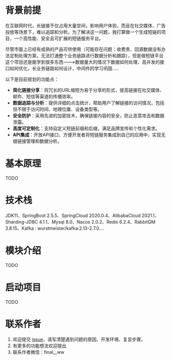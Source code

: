 # 背景前提

在互联网时代，长链接不仅占用大量空间，影响用户体验，而且在社交媒体、广告投放等场景下，难以追踪和分析。为了解决这一问题，我打算做一个生成短链的项目，一个高性能、安全且可扩展的短链服务平台。

尽管市面上已经有成熟的产品可供使用（可能存在问题：收费贵、回源数据没有办法定制处理方案，无法打通整个业务链路进行数据分析和跟踪），但是做短链平台这个项目还是能学到很多东西--->数据量大的情况下数据如何处理，高并发的接口如何优化，长业务链路如何设计，中间件的学习巩固.....

以下是目前规划的功能点：

- **简化链接分享**：将冗长的URL缩短为易于分享的形式，提高链接在社交媒体、邮件、短信等渠道的传播效率。
- **数据追踪与分析**：提供详细的点击统计，帮助用户了解链接的访问情况，包括但不限于访问时间、地理位置、设备类型等。
- **安全防护**：采用先进的加密技术，确保链接内容的安全，防止恶意攻击和数据泄露。
- **高度可定制化**：支持自定义短链前缀和后缀，满足品牌宣传和个性化需求。
- **API集成**：开放API接口，方便开发者将短链服务集成到自己的应用中，实现无缝链接管理和数据分析。

# 基本原理

TODO





# 技术栈

JDK11、SpringBoot 2.5.5、SpringCloud 2020.0.4、AlibabaCloud 2021.1、Sharding-JDBC 4.1.1、Mysql 8.0、Nacos 2.0.2、Redis 6.2.4、RabbitQM 3.8.15、Kafka : wurstmeister/kafka:2.13-2.7.0....



# 模块介绍

TODO





# 启动项目

TODO







# 联系作者

1. 欢迎提交 [issue](https://github.com/zxx17/zcloud-shot-link/issues)，请写清楚遇到问题的原因、开发环境、复显步骤。
2. 有更多的功能想法欢迎提出
3. 联系作者微信：final__ww